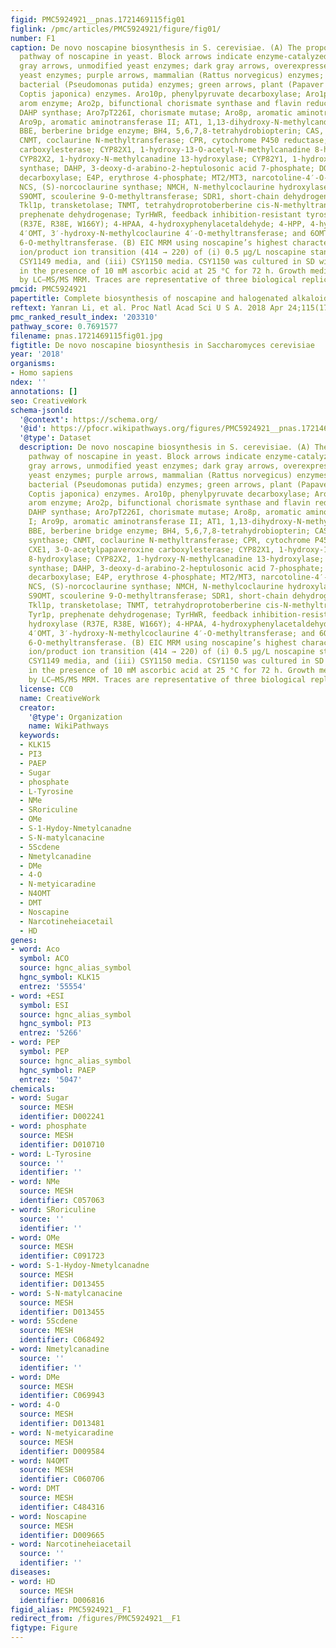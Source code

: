 ```yaml
---
figid: PMC5924921__pnas.1721469115fig01
figlink: /pmc/articles/PMC5924921/figure/fig01/
number: F1
caption: De novo noscapine biosynthesis in S. cerevisiae. (A) The proposed biosynthetic
  pathway of noscapine in yeast. Block arrows indicate enzyme-catalyzed steps. Light
  gray arrows, unmodified yeast enzymes; dark gray arrows, overexpressed and modified
  yeast enzymes; purple arrows, mammalian (Rattus norvegicus) enzymes; orange arrows,
  bacterial (Pseudomonas putida) enzymes; green arrows, plant (Papaver somniferum,
  Coptis japonica) enzymes. Aro10p, phenylpyruvate decarboxylase; Aro1p, pentafunctional
  arom enzyme; Aro2p, bifunctional chorismate synthase and flavin reductase; Aro4pQ166K,
  DAHP synthase; Aro7pT226I, chorismate mutase; Aro8p, aromatic aminotransferase I;
  Aro9p, aromatic aminotransferase II; AT1, 1,13-dihydroxy-N-methylcandine 13-O-acetyltransferase;
  BBE, berberine bridge enzyme; BH4, 5,6,7,8-tetrahydrobiopterin; CAS, canadine synthase;
  CNMT, coclaurine N-methyltransferase; CPR, cytochrome P450 reductase; CXE1, 3-O-acetylpapaveroxine
  carboxylesterase; CYP82X1, 1-hydroxy-13-O-acetyl-N-methylcanadine 8-hydroxylase;
  CYP82X2, 1-hydroxy-N-methylcanadine 13-hydroxylase; CYP82Y1, 1-hydroxy-N-methylcanadine
  synthase; DAHP, 3-deoxy-d-arabino-2-heptulosonic acid 7-phosphate; DODC, l-dopa
  decarboxylase; E4P, erythrose 4-phosphate; MT2/MT3, narcotoline-4′-O-methyltransferase.
  NCS, (S)-norcoclaurine synthase; NMCH, N-methylcoclaurine hydroxylase; PEP, phosphoenolpyruvate;
  S9OMT, scoulerine 9-O-methyltransferase; SDR1, short-chain dehydrogenase/reductase;
  Tkl1p, transketolase; TNMT, tetrahydroprotoberberine cis-N-methyltransferase; Tyr1p,
  prephenate dehydrogenase; TyrHWR, feedback inhibition-resistant tyrosine hydroxylase
  (R37E, R38E, W166Y); 4-HPAA, 4-hydroxyphenylacetaldehyde; 4-HPP, 4-hydroxyphenylpyruvate;
  4′OMT, 3′-hydroxy-N-methylcoclaurine 4′-O-methyltransferase; and 6OMT, norcoclaurine
  6-O-methyltransferase. (B) EIC MRM using noscapine’s highest characteristic precursor
  ion/product ion transition (414 → 220) of (i) 0.5 μg/L noscapine standard, (ii)
  CSY1149 media, and (iii) CSY1150 media. CSY1150 was cultured in SD with 2% dextrose
  in the presence of 10 mM ascorbic acid at 25 °C for 72 h. Growth medium was analyzed
  by LC–MS/MS MRM. Traces are representative of three biological replicates.
pmcid: PMC5924921
papertitle: Complete biosynthesis of noscapine and halogenated alkaloids in yeast.
reftext: Yanran Li, et al. Proc Natl Acad Sci U S A. 2018 Apr 24;115(17):E3922-E3931.
pmc_ranked_result_index: '203310'
pathway_score: 0.7691577
filename: pnas.1721469115fig01.jpg
figtitle: De novo noscapine biosynthesis in Saccharomyces cerevisiae
year: '2018'
organisms:
- Homo sapiens
ndex: ''
annotations: []
seo: CreativeWork
schema-jsonld:
  '@context': https://schema.org/
  '@id': https://pfocr.wikipathways.org/figures/PMC5924921__pnas.1721469115fig01.html
  '@type': Dataset
  description: De novo noscapine biosynthesis in S. cerevisiae. (A) The proposed biosynthetic
    pathway of noscapine in yeast. Block arrows indicate enzyme-catalyzed steps. Light
    gray arrows, unmodified yeast enzymes; dark gray arrows, overexpressed and modified
    yeast enzymes; purple arrows, mammalian (Rattus norvegicus) enzymes; orange arrows,
    bacterial (Pseudomonas putida) enzymes; green arrows, plant (Papaver somniferum,
    Coptis japonica) enzymes. Aro10p, phenylpyruvate decarboxylase; Aro1p, pentafunctional
    arom enzyme; Aro2p, bifunctional chorismate synthase and flavin reductase; Aro4pQ166K,
    DAHP synthase; Aro7pT226I, chorismate mutase; Aro8p, aromatic aminotransferase
    I; Aro9p, aromatic aminotransferase II; AT1, 1,13-dihydroxy-N-methylcandine 13-O-acetyltransferase;
    BBE, berberine bridge enzyme; BH4, 5,6,7,8-tetrahydrobiopterin; CAS, canadine
    synthase; CNMT, coclaurine N-methyltransferase; CPR, cytochrome P450 reductase;
    CXE1, 3-O-acetylpapaveroxine carboxylesterase; CYP82X1, 1-hydroxy-13-O-acetyl-N-methylcanadine
    8-hydroxylase; CYP82X2, 1-hydroxy-N-methylcanadine 13-hydroxylase; CYP82Y1, 1-hydroxy-N-methylcanadine
    synthase; DAHP, 3-deoxy-d-arabino-2-heptulosonic acid 7-phosphate; DODC, l-dopa
    decarboxylase; E4P, erythrose 4-phosphate; MT2/MT3, narcotoline-4′-O-methyltransferase.
    NCS, (S)-norcoclaurine synthase; NMCH, N-methylcoclaurine hydroxylase; PEP, phosphoenolpyruvate;
    S9OMT, scoulerine 9-O-methyltransferase; SDR1, short-chain dehydrogenase/reductase;
    Tkl1p, transketolase; TNMT, tetrahydroprotoberberine cis-N-methyltransferase;
    Tyr1p, prephenate dehydrogenase; TyrHWR, feedback inhibition-resistant tyrosine
    hydroxylase (R37E, R38E, W166Y); 4-HPAA, 4-hydroxyphenylacetaldehyde; 4-HPP, 4-hydroxyphenylpyruvate;
    4′OMT, 3′-hydroxy-N-methylcoclaurine 4′-O-methyltransferase; and 6OMT, norcoclaurine
    6-O-methyltransferase. (B) EIC MRM using noscapine’s highest characteristic precursor
    ion/product ion transition (414 → 220) of (i) 0.5 μg/L noscapine standard, (ii)
    CSY1149 media, and (iii) CSY1150 media. CSY1150 was cultured in SD with 2% dextrose
    in the presence of 10 mM ascorbic acid at 25 °C for 72 h. Growth medium was analyzed
    by LC–MS/MS MRM. Traces are representative of three biological replicates.
  license: CC0
  name: CreativeWork
  creator:
    '@type': Organization
    name: WikiPathways
  keywords:
  - KLK15
  - PI3
  - PAEP
  - Sugar
  - phosphate
  - L-Tyrosine
  - NMe
  - SRoriculine
  - OMe
  - S-1-Hydoy-Nmetylcanadne
  - S-N-matylcanacine
  - 5Scdene
  - Nmetylcanadine
  - DMe
  - 4-O
  - N-metyicaradine
  - N4OMT
  - DMT
  - Noscapine
  - Narcotineheiacetail
  - HD
genes:
- word: Aco
  symbol: ACO
  source: hgnc_alias_symbol
  hgnc_symbol: KLK15
  entrez: '55554'
- word: +ESI
  symbol: ESI
  source: hgnc_alias_symbol
  hgnc_symbol: PI3
  entrez: '5266'
- word: PEP
  symbol: PEP
  source: hgnc_alias_symbol
  hgnc_symbol: PAEP
  entrez: '5047'
chemicals:
- word: Sugar
  source: MESH
  identifier: D002241
- word: phosphate
  source: MESH
  identifier: D010710
- word: L-Tyrosine
  source: ''
  identifier: ''
- word: NMe
  source: MESH
  identifier: C057063
- word: SRoriculine
  source: ''
  identifier: ''
- word: OMe
  source: MESH
  identifier: C091723
- word: S-1-Hydoy-Nmetylcanadne
  source: MESH
  identifier: D013455
- word: S-N-matylcanacine
  source: MESH
  identifier: D013455
- word: 5Scdene
  source: MESH
  identifier: C068492
- word: Nmetylcanadine
  source: ''
  identifier: ''
- word: DMe
  source: MESH
  identifier: C069943
- word: 4-O
  source: MESH
  identifier: D013481
- word: N-metyicaradine
  source: MESH
  identifier: D009584
- word: N4OMT
  source: MESH
  identifier: C060706
- word: DMT
  source: MESH
  identifier: C484316
- word: Noscapine
  source: MESH
  identifier: D009665
- word: Narcotineheiacetail
  source: ''
  identifier: ''
diseases:
- word: HD
  source: MESH
  identifier: D006816
figid_alias: PMC5924921__F1
redirect_from: /figures/PMC5924921__F1
figtype: Figure
---
```

